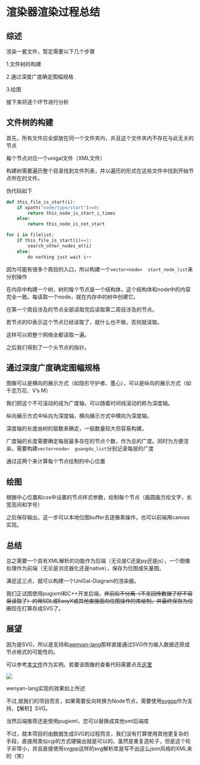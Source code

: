 # 渲染器渲染过程总结

## 综述

渲染一套文件，暂定需要以下几个步骤

1.文件树的构建

2.通过深度广度确定图幅规格

3.绘图

接下来将逐个环节进行分析

## 文件树的构建

首先，所有文件应全部放在同一个文件夹内，并且这个文件夹内不存在与此无关的节点

每个节点对应一个unigal文件（XML文件）

构建树需要遍历整个目录找到文件列表，并以遍历的形式在这些文件中找到开始节点所在的文件。

伪代码如下

```python
def this_file_is_start(i):
    if xpath("node/type/start")>=0:
        return this_node_is_start_i_times
    else:
        return this_node_is_not_start

for i in filelist:
    if this_file_is_start(i)==1:
        search_other_nodes_at(i)
    else:
        do nothing just wait i++
```

因为可能有很多个周目的入口，所以构建一个```vector<node>  start_node_list```来分别操作

在内存中构建一个树，树的每个节点是一个结构体，这个结构体和node中的内容完全一致。每读取一个node，就在内存中的树中创建它。

在第一个周目涉及的节点全部读取完后读取第二周目涉及的节点。

若节点的ID表示这个节点已经读取了，就什么也不做，否则就读取。

这样可以把整个网络全都读取一遍。

之后我们得到了一个头节点的指针。

## 通过深度广度确定图幅规格

图像可以是横向的展示方式（如隐形守护者、墨心），可以是纵向的展示方式（如千恋万花、V’s M）

我们把这个不可滚动的成为广度轴，可以随着时间线滚动的称为深度轴。

纵向展示方式中纵向为深度轴，横向展示方式中横向为深度轴。

深度轴的长度由树的层数来确定，一般数量较大但容易构建。

广度轴的长度需要确定每层最多存在的节点个数，作为总的广度。同时为方便渲染，需要构建```vector<node>  guangdu_list```分别记录每层的广度

通过这两个来计算每个节点绘制的中心位置

## 绘图

根据中心位置和css中设置的节点样式参数，绘制每个节点（画圆画方绘文字，长宽高间和字号）

之后保存输出。这一步可以本地位图buffer去逐像素操作，也可以前端用canvas实现。

## 总结

总之需要一个具有XML解析的功能作为后端（无论是C还是py还是js），一个图像处理作为前端（无论是浏览器化还是native），保存为位图或矢量图。

满足这三点，就可以构建一个UniGal-Diagram的渲染器。

我们正试图使用pugixml和C++开发后端，~~并前后不分离（不来回传数据了好不容易读取了）的用SDL或EasyX或其他直接面向位图操作的库绘制。并最终保存为位图~~现在打算存成SVG了。

## 展望

因为是SVG，所以是支持和[wenyan-lang](https://github.com/wenyan-lang/wenyan)那样直接通过SVG作为输入数据还原成节点格式的可能性的。

可以参考[本文件](https://raw.githubusercontent.com/wenyan-lang/wenyan/827feb62f40c156cb2dc6881544eba1a81ef3551/renders/mandelbrot.svg)作为实例。若要该图像的查看代码需要点击[这里](https://github.com/wenyan-lang/wenyan/blob/master/renders/mandelbrot.svg)

![](https://raw.githubusercontent.com/wenyan-lang/wenyan/827feb62f40c156cb2dc6881544eba1a81ef3551/renders/mandelbrot.svg)

wenyan-lang实现的效果如上所述

不过,就我们的项目而言，如果需要反向转换为Node节点，需要使用[svgpp](https://github.com/svgpp/svgpp)作为支持，【解析】SVG。

当然后端推荐还是使用pugixml，您可以替换成其他xml后端库

不过，就本项目的由数据生成SVG的过程而言，我们没有打算使用其他更复杂的手段，直接用类似cgi的方式硬输出就是可以的。虽然是重复造轮子，但是这个轮子非常小，并且直接使用svgpp这样的svg解析库是写不出这么json风格的XML来的（笑）